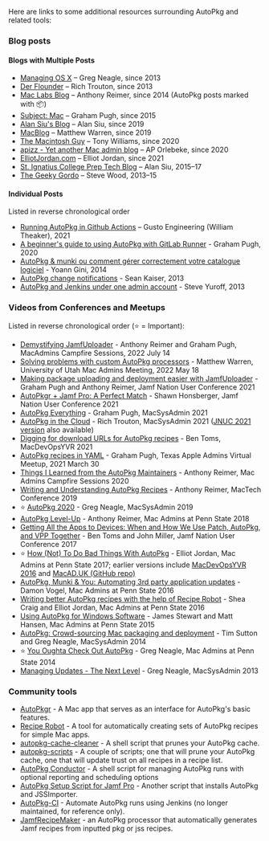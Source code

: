 Here are links to some additional resources surrounding AutoPkg and related tools:

### Blog posts

#### Blogs with Multiple Posts

* [Managing OS X](https://managingosx.wordpress.com/?s=AutoPkg) – Greg Neagle, since 2013
* [Der Flounder](https://derflounder.wordpress.com/category/autopkg/) – Rich Trouton, since 2013
* [Mac Labs Blog](https://maclabs.jazzace.ca) – Anthony Reimer, since 2014 (AutoPkg posts marked with 📦)
* [Subject: Mac](https://grahamrpugh.com/archives/index.html) – Graham Pugh, since 2015
* [Alan Siu's Blog](https://www.alansiu.net/tag/autopkg/) – Alan Siu, since 2019
* [MacBlog](https://www.macblog.org) – Matthew Warren, since 2019
* [The Macintosh Guy](https://macintoshguy.wordpress.com/?s=autopkg&submit=Search) – Tony Williams, since 2020
* [apizz - Yet another Mac admin blog](https://aporlebeke.wordpress.com/tag/autopkg/) – AP Orlebeke, since 2020
* [ElliotJordan.com](https://www.elliotjordan.com/tags/autopkg) – Elliot Jordan, since 2021
* [St. Ignatius College Prep Tech Blog](https://technology.siprep.org/tag/autopkg/) – Alan Siu, 2015–17
* [The Geeky Gordo](https://geekygordo.com/tag/autopkg/) – Steve Wood, 2013–15

#### Individual Posts
Listed in reverse chronological order

* [Running AutoPkg in Github Actions](https://engineering.gusto.com/running-autopkg-in-github-actions/) – Gusto Engineering (William Theaker), 2021
* [A beginner's guide to using AutoPkg with GitLab Runner](https://grahamrpugh.com/2020/07/10/gitlab-runner-and-autopkg.html) - Graham Pugh, 2020
* [AutoPkg & munki ou comment gérer correctement votre catalogue logiciel](http://blog.inig-services.com/archives/1621) - Yoann Gini, 2014
* [AutoPkg change notifications](https://seankaiser.com/blog/2013/12/16/autopkg-change-notifications/) - Sean Kaiser, 2013
* [AutoPkg and Jenkins under one admin account](https://swytechnotes.wordpress.com/2013/10/21/autopkg-and-jenkins-under-one-admin-account/) - Steve Yuroff, 2013

### Videos from Conferences and Meetups
Listed in reverse chronological order (⭐️ = Important):

* [Demystifying JamfUploader](https://youtu.be/3DcoVdVyXtU) - Anthony Reimer and Graham Pugh, MacAdmins Campfire Sessions, 2022 July 14
* [Solving problems with custom AutoPkg processors](https://stream.lib.utah.edu/index.php?c=details&id=13501) - Matthew Warren, University of Utah Mac Admins Meeting, 2022 May 18
* [Making package uploading and deployment easier with JamfUploader](https://youtu.be/srz4U9RHliQ) - Graham Pugh and Anthony Reimer, Jamf Nation User Conference 2021
* [AutoPkgr + Jamf Pro: A Perfect Match](https://youtu.be/CPFSA4OOuOQ) - Shawn Honsberger, Jamf Nation User Conference 2021
* [AutoPkg Everything](https://docs.macsysadmin.se/2021/video/Day3Session4.mp4) - Graham Pugh, MacSysAdmin 2021
* [AutoPkg in the Cloud](https://docs.macsysadmin.se/2021/video/Day1Session3.mp4) - Rich Trouton, MacSysAdmin 2021 ([JNUC 2021 version](https://youtu.be/0CoXfhHqdEY) also available)
* [Digging for download URLs for AutoPkg recipes](https://youtu.be/yTkgrCUoxDM) - Ben Toms, MacDevOpsYVR 2021
* [AutoPkg recipes in YAML](https://youtu.be/hDb5LGiDAR0) - Graham Pugh, Texas Apple Admins Virtual Meetup, 2021 March 30
* [Things I Learned from the AutoPkg Maintainers](https://youtu.be/J2OKjsqhRZk) - Anthony Reimer, Mac Admins Campfire Sessions 2020
* [Writing and Understanding AutoPkg Recipes](https://youtu.be/Pmm__UGbctg) - Anthony Reimer, MacTech Conference 2019
* ⭐️ [AutoPkg 2020](https://docs.macsysadmin.se/2019/video/Day3Session4.mp4) - Greg Neagle, MacSysAdmin 2019
* [AutoPkg Level-Up](https://youtube.com/watch?v=BI10WWrgG2A) - Anthony Reimer, Mac Admins at Penn State 2018
* [Getting All the Apps to Devices: When and How We Use Patch, AutoPkg, and VPP Together](https://www.jamf.com/resources/videos/getting-all-the-apps-to-devices-when-and-how-we-use-patch-autopkg-and-vpp-t/) - Ben Toms and John Miller, Jamf Nation User Conference 2017
* ⭐️ [How (Not) To Do Bad Things With AutoPkg](https://youtube.com/watch?v=LnvQmLcDF8w) - Elliot Jordan, Mac Admins at Penn State 2017; earlier versions include [MacDevOpsYVR 2016](https://www.youtube.com/watch?v=Q_cvgGtJ71M) and [MacAD.UK (GitHub repo)](https://github.com/homebysix/how-not-to-do-bad-things-with-autopkg)
* [AutoPkg, Munki & You: Automating 3rd party application updates](https://youtube.com//watch?v=Sz6kDdBtJvk) - Damon Vogel, Mac Admins at Penn State 2016
* [Writing better AutoPkg recipes with the help of Recipe Robot](https://youtube.com//watch?v=5VKDzY8bBxI) - Shea Craig and Elliot Jordan, Mac Admins at Penn State 2016
* [Using AutoPkg for Windows Software](https://youtu.be/w4WM6M89hmg) - James Stewart and Matt Hansen, Mac Admins at Penn State 2015
* [AutoPkg: Crowd-sourcing Mac packaging and deployment](https://docs.macsysadmin.se/2014/video/Day2Session5.mp4) - Tim Sutton and Greg Neagle, MacSysAdmin 2014
* ⭐️ [You Oughta Check Out AutoPkg](https://www.youtube.com/watch?v=mqK-MAEZekI) - Greg Neagle, Mac Admins at Penn State 2014
* [Managing Updates - The Next Level](https://docs.macsysadmin.se/2013/2013doc.html) - Greg Neagle, MacSysAdmin 2013

### Community tools

* [AutoPkgr](https://github.com/lindegroup/autopkgr) - A Mac app that serves as an interface for AutoPkg's basic features.
* [Recipe Robot](https://github.com/homebysix/recipe-robot) - A tool for automatically creating sets of AutoPkg recipes for simple Mac apps.
* [autopkg-cache-cleaner](https://github.com/mpanighetti/autopkg-cache-cleaner) - A shell script that prunes your AutoPkg cache.
* [autopkg-scripts](https://github.com/grahampugh/osx-scripts/tree/main/autopkg-scripts) - A couple of scripts; one that will prune your AutoPkg cache, one that will update trust on all recipes in a recipe list.
* [AutoPkg Conductor](https://github.com/rtrouton/autopkg-conductor) - A shell script for managing AutoPkg runs with optional reporting and scheduling options
* [AutoPkg Setup Script for Jamf Pro](https://github.com/rtrouton/autopkg_setup_for_jamf_pro) - Another script that installs AutoPkg and JSSImporter.
* [AutoPkg-CI](https://github.com/timsutton/autopkg-ci) - Automate AutoPkg runs using Jenkins (no longer maintained, for reference only).
* [JamfRecipeMaker](https://grahamrpugh.com/2022/05/03/jamf-recipe-maker.html) - an AutoPkg processor that automatically generates Jamf recipes from inputted pkg or jss recipes.